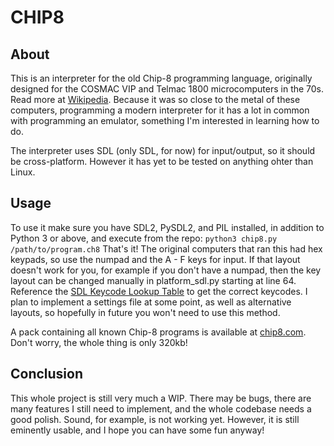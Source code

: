 # CHIP8 #
 
## About ##
This is an interpreter for the old Chip-8 programming language, originally designed for the COSMAC VIP and Telmac 1800 microcomputers in the 70s. Read more at [Wikipedia](https://en.wikipedia.org/wiki/CHIP-8). Because it was so close to the metal of these computers, programming a modern interpreter for it has a lot in common with programming an emulator, something I'm interested in learning how to do.

The interpreter uses SDL (only SDL, for now) for input/output, so it should be cross-platform. However it has yet to be tested on anything ohter than Linux.

## Usage ##
To use it make sure you have SDL2, PySDL2, and PIL installed, in addition to Python 3 or above, and execute from the repo: `python3 chip8.py /path/to/program.ch8`
That's it! The original computers that ran this had hex keypads, so use the numpad and the A - F keys for input. If that layout doesn't work for you, for example if you don't have a numpad, then the key layout can be changed manually in platform_sdl.py starting at line 64. Reference the [SDL Keycode Lookup Table](https://wiki.libsdl.org/SDLKeycodeLookup) to get the correct keycodes. I plan to implement a settings file at some point, as well as alternative layouts, so hopefully in future you won't need to use this method.

A pack containing all known Chip-8 programs is available at [chip8.com](http://chip8.com/?page=109). Don't worry, the whole thing is only 320kb!

## Conclusion ##
This whole project is still very much a WIP. There may be bugs, there are many features I still need to implement, and the whole codebase needs a good polish. Sound, for example, is not working yet. However, it is still eminently usable, and I hope you can have some fun anyway!

